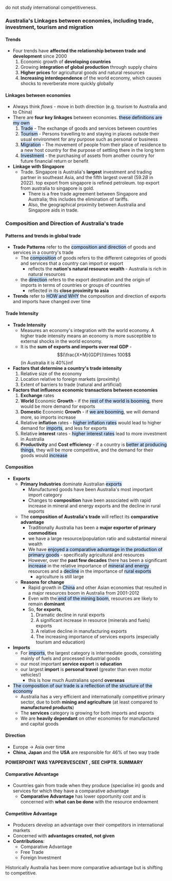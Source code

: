 do not study international competitiveness.
### Australia's Linkages between economies, including trade, investment, tourism and migration
#### Trends
- Four trends have **affected the relationship between trade and development** since 2000
	1. Economic growth of **developing countries**
	2. Growing **integration of global production** through supply chains
	3. **Higher prices** for agricultural goods and natural resources
	4. **Increasing interdependence** of the world economy, which causes shocks to reverberate more quickly globally

#### Linkages between economies
- Always think *flows* - move in both direction (e.g. tourism to Australia and to China)
- There are **four key linkages** between economies. <mark style="background: #ADCCFFA6;">these definitions are my own</mark>
	1. <mark style="background: #ADCCFFA6;">Trade</mark> - The exchange of goods and services between countries
	2. <mark style="background: #ADCCFFA6;">Tourism</mark> - Persons travelling to and staying in places outside their usual environment for any purpose such as personal or business
	3. <mark style="background: #ADCCFFA6;">Migration</mark> - The movement of people from their place of residence to a new host country for the purpose of settling there in the long term 
	4. <mark style="background: #ADCCFFA6;">Investment</mark> - the purchasing of assets from another country for future financial return or benefit
- **Linkage with Singapore**
	- Trade. Singapore is Australia's **largest** investment and trading partner in southeast Asia, and the fifth largest overall ($59.2B$ in 2022).  top export from singapore is refined petroleum. top export from australia to singapore is gold.
		- There is a free trade agreement between Singapore and Australia; this includes the elimination of tariffs.
		- Also, the geographical proximity between Australia and Singapore aids in trade.

### Composition and Direction of Australia's trade
#### Patterns and trends in global trade
- **Trade Patterns** refer to the <mark style="background: #ADCCFFA6;">composition and direction</mark> of goods and services in a country's trade
	- The <mark style="background: #ADCCFFA6;">composition</mark> of goods refers to the different categories of goods and services that a country can import or export
		- reflects the **nation's natural resource wealth** - Australia is rich in natural resources
	- the <mark style="background: #ADCCFFA6;">direction</mark> refers to the export destination and the origin of imports in terms of countries or groups of countries
		- reflected in its **close proximity to asia**
- **Trends** refer to <mark style="background: #ADCCFFA6;">HOW and WHY</mark> the composition and direction of exports and imports have changed over time

#### Trade Intensity
- **Trade Intensity**
	- Measures an economy's integration with the world economy. A higher trade intensity means an economy is more susceptible to external shocks in the world economy.
	- It is the **sum of exports and imports over real GDP** - $$(\frac{X+M}{GDP})\times 100$$ (in Australia it is $40\%$)inf
- **Factors that determine a country's trade intensity**
	1. Relative size of the economy
	2. Location relative to foreign markets (proximity)
	3. Extent of barriers to trade (natural and artificial)
- **Factors that influence economic transactions between economies**
	1. **Exchange** rates
	2. **World** Economic **Growth** - if the <mark style="background: #ADCCFFA6;">rest of the world is booming</mark>, there would be more demand for exports
	3. **Domestic** Economic **Growth** - if <mark style="background: #ADCCFFA6;">we are booming</mark>, we will demand more, so imports increase
	4. Relative **inflation** rates - <mark style="background: #ADCCFFA6;">higher inflation rates</mark> would lead to higher demand for <mark style="background: #ADCCFFA6;">imports</mark>, and less for exports
	5. Relative **interest** rates - <mark style="background: #ADCCFFA6;">higher interest rates</mark> lead to more investment in Australia
	6. **Productivity** and **Cost** **efficiency** - if a country is <mark style="background: #ADCCFFA6;">better at producing things</mark>, they will be more competitive, and the demand for their goods would <mark style="background: #ADCCFFA6;">increase</mark>

#### Composition
- **Exports**
	- **Primary Industries** dominate Australian <mark style="background: #ADCCFFA6;">exports</mark>
		- Manufactured goods have been Australia's most important import category
		- Changes to **composition** have been associated with rapid increase in mineral and energy exports and the decline in rural exports
	- The **composition of Australia's trade** will reflect its **comparative advantage**
		- Traditionally Australia has been a **major exporter of primary commodities**
		- we have a large resource/population ratio and substantial mineral wealth
		- We have <mark style="background: #ADCCFFA6;">enjoyed a comparative advantage in the production of primary goods</mark> - specifically agricultural and resources
		- However, over the **past few decades** there has been a significant <mark style="background: #ADCCFFA6;">increase</mark> in the relative importance of <mark style="background: #ADCCFFA6;">mineral and energy</mark> resources and a <mark style="background: #ADCCFFA6;">decline</mark> in the importance of <mark style="background: #ADCCFFA6;">rural exports</mark>
			- agriculture is still large
	- **Reasons for change**
		- Rapid growth in <mark style="background: #ADCCFFA6;">China</mark> and other Asian economies that resulted in a major resources boom in Australia from 2001-2012
		- Even with the<mark style="background: #ADCCFFA6;"> end of the mining boom</mark>, resources are likely to remain **dominant**
		- So, **for exports**,
			1. Dramatic decline in rural exports
			2. A significant increase in resource (minerals and fuels) exports
			3. A relative decline in manufacturing exports
			4. The increasing importance of services exports (especially tourism and education)
- **Imports**
	- For <mark style="background: #ADCCFFA6;">imports</mark>, the largest category is intermediate goods, consisting mainly of fuels and processed industrial goods
	- our most important **service export** is **education**
	- our largest **import** is **personal travel** (greater than even motor vehicles!)
		- this is how much Australians spend **overseas**
- <mark style="background: #ADCCFFA6;">The composition of our trade is a reflection of the structure of the economy</mark>
	- Australia has a very efficient and internationally competitive primary sector, due to both **mining and agriculture** (at least compared to **manufactured products**)
	- The **services** category is growing for both imports and exports
	- We are **heavily dependant** on other economies for manufactured and capital goods

#### Direction
- Europe $\rightarrow$ Asia over time
- **China**, **Japan** and the **USA** are responsible for 46% of two way trade


**POWERPOINT WAS YAPPERVESCENT , SEE CHPTR. SUMMARY**


#### Comparative Advantage
- Countries gain from trade when they produce (specialise in) goods and services for which they have a comparative advantage
	- **Comparative Advantage** has lower opportunity cost and is concerned with **what can be done** with the resource endowment
#### Competitive Advantage
- Producers develop an advantage over their competitors in international markets
- Concerned with **advantages created, not given**
- **Contributions**:
	- Comparative Advantage
	- Free Trade
	- Foreign Investment

Historically Australia has been more comparative advantage but is shifting to competitive.